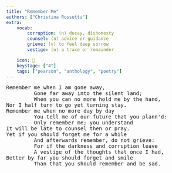 ```yaml
---
title: "Remember Me"
authors: ["Christina Rossetti"]
extra:
    vocab:
        corruption: (n) decay, dishonesty
        counsel: (n) advice or guidance
        grieve: (v) to feel deep sorrow
        vestige: (n) a trace or remainder

    icon: 🌅
    keystage: ["4"]
    tags: ["pearson", "anthology", "poetry"]
---
```


<pre class="language-pre">
Remember me when I am gone away,   
         Gone far away into the silent land;   
         When you can no more hold me by the hand,   
Nor I half turn to go yet turning stay.   
Remember me when no more day by day   
         You tell me of our future that you plann'd:   
         Only remember me; you understand   
It will be late to counsel then or pray.   
Yet if you should forget me for a while   
         And afterwards remember, do not grieve:   
         For if the darkness and corruption leave   
         A vestige of the thoughts that once I had,   
Better by far you should forget and smile   
         Than that you should remember and be sad.
</pre>

